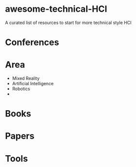# awesome-technical-HCI
A curated list of resources to start for more technical style HCI

# Conferences

# Area
- Mixed Reality
- Artificial Intelligence
- Robotics
- 
# Books

# Papers

# Tools
